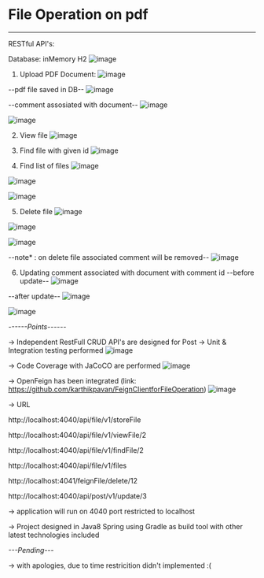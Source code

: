 # File Operation on pdf
--------------------------------

 RESTful API's:
 
 Database: inMemory H2
 ![image](https://user-images.githubusercontent.com/10458982/194951210-986dd5d4-c45c-4134-8315-22fe2fd1d4c0.png)


1. Upload PDF Document:
![image](https://user-images.githubusercontent.com/10458982/194950954-6c3a53a0-79cf-48eb-995c-af87df40529f.png)

--pdf file saved in DB--
![image](https://user-images.githubusercontent.com/10458982/194951379-3625a239-c496-49c3-b2f9-a9bcfdf8b205.png)

--comment assosiated with document--
![image](https://user-images.githubusercontent.com/10458982/194951529-1b13a18c-bdd7-488e-aa11-0c98adbf0f34.png)

![image](https://user-images.githubusercontent.com/10458982/194951971-52a37c6e-b2a6-4e72-810d-adacd55a768d.png)


2. View file 
![image](https://user-images.githubusercontent.com/10458982/194951732-f8a07fc6-33cf-424e-bad8-865c84df1746.png)

3. Find file with given id
![image](https://user-images.githubusercontent.com/10458982/194951836-fa25f5d2-1acd-427a-b7d9-9e0ac6ec823c.png)

4. Find list of files
![image](https://user-images.githubusercontent.com/10458982/194952377-8a8012a4-2867-442b-8715-0ce3dda31a46.png)

![image](https://user-images.githubusercontent.com/10458982/194952408-a3247fde-b88a-4291-9eb8-d09377972525.png)

![image](https://user-images.githubusercontent.com/10458982/194952454-9657b0d1-9eca-473c-852d-c01cc174e27b.png)

5. Delete file 
![image](https://user-images.githubusercontent.com/10458982/194952599-133033a0-abc3-4d94-9f2f-2de36619c032.png)

![image](https://user-images.githubusercontent.com/10458982/194952642-f919ec66-ce29-457c-b040-0e025cf6f76f.png)

![image](https://user-images.githubusercontent.com/10458982/194952736-4b713c0e-959b-4e8b-adc9-aadc1d25e27b.png)

--note* : on delete file associated comment will be removed--
![image](https://user-images.githubusercontent.com/10458982/194952880-470339c0-0b3d-4e80-8561-e6f536386b41.png)

6. Updating comment associated with document with comment id
--before update--
![image](https://user-images.githubusercontent.com/10458982/194953443-dfb9b9d0-fe87-40c4-b34b-d2f54e832015.png)

--after update--
![image](https://user-images.githubusercontent.com/10458982/194953554-8b724995-968b-49df-8a7e-9d45e64c18ee.png)

![image](https://user-images.githubusercontent.com/10458982/194953680-cb11de2f-afbd-437e-8f67-8517985da290.png)


*------Points------*

-> Independent RestFull CRUD API's are designed for Post
-> Unit & Integration testing performed
![image](https://user-images.githubusercontent.com/10458982/194954058-8527ea8a-595c-4e65-81b1-4c971ead9a7c.png)

-> Code Coverage with JaCoCO are performed
![image](https://user-images.githubusercontent.com/10458982/194954258-26348722-e72a-4ff3-bc83-c6457135ed2a.png)

-> OpenFeign has been integrated (link: https://github.com/karthikpavan/FeignClientforFileOperation)
![image](https://user-images.githubusercontent.com/10458982/194954803-bb434c0c-6904-462c-bae8-7f8c8c03dc24.png)

-> URL

http://localhost:4040/api/file/v1/storeFile

http://localhost:4040/api/file/v1/viewFile/2

http://localhost:4040/api/file/v1/findFile/2

http://localhost:4040/api/file/v1/files

http://localhost:4041/feignFile/delete/12

http://localhost:4040/api/post/v1/update/3

-> application will run on 4040 port restricted to localhost

-> Project designed in Java8 Spring using Gradle as build tool with other latest technologies included

*---Pending---*

->  with apologies, due to time restricition didn't implemented :( 







